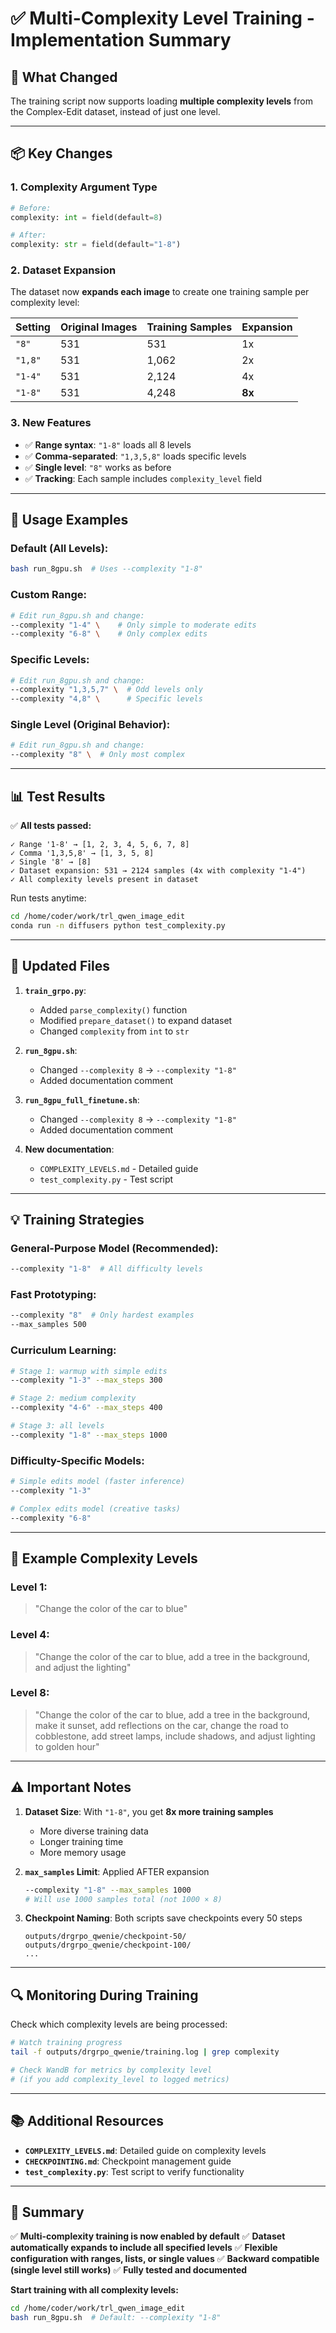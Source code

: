 # ✅ Multi-Complexity Level Training - Implementation Summary

## 🎯 **What Changed**

The training script now supports loading **multiple complexity levels** from the Complex-Edit dataset, instead of just one level.

---

## 📦 **Key Changes**

### **1. Complexity Argument Type**
```python
# Before:
complexity: int = field(default=8)

# After:
complexity: str = field(default="1-8")
```

### **2. Dataset Expansion**
The dataset now **expands each image** to create one training sample per complexity level:

| Setting | Original Images | Training Samples | Expansion |
|---------|----------------|------------------|-----------|
| `"8"` | 531 | 531 | 1x |
| `"1,8"` | 531 | 1,062 | 2x |
| `"1-4"` | 531 | 2,124 | 4x |
| `"1-8"` | 531 | 4,248 | **8x** |

### **3. New Features**
- ✅ **Range syntax**: `"1-8"` loads all 8 levels
- ✅ **Comma-separated**: `"1,3,5,8"` loads specific levels
- ✅ **Single level**: `"8"` works as before
- ✅ **Tracking**: Each sample includes `complexity_level` field

---

## 🚀 **Usage Examples**

### **Default (All Levels):**
```bash
bash run_8gpu.sh  # Uses --complexity "1-8"
```

### **Custom Range:**
```bash
# Edit run_8gpu.sh and change:
--complexity "1-4" \    # Only simple to moderate edits
--complexity "6-8" \    # Only complex edits
```

### **Specific Levels:**
```bash
# Edit run_8gpu.sh and change:
--complexity "1,3,5,7" \  # Odd levels only
--complexity "4,8" \      # Specific levels
```

### **Single Level (Original Behavior):**
```bash
# Edit run_8gpu.sh and change:
--complexity "8" \  # Only most complex
```

---

## 📊 **Test Results**

✅ **All tests passed:**
```
✓ Range '1-8' → [1, 2, 3, 4, 5, 6, 7, 8]
✓ Comma '1,3,5,8' → [1, 3, 5, 8]
✓ Single '8' → [8]
✓ Dataset expansion: 531 → 2124 samples (4x with complexity "1-4")
✓ All complexity levels present in dataset
```

Run tests anytime:
```bash
cd /home/coder/work/trl_qwen_image_edit
conda run -n diffusers python test_complexity.py
```

---

## 📂 **Updated Files**

1. **`train_grpo.py`**:
   - Added `parse_complexity()` function
   - Modified `prepare_dataset()` to expand dataset
   - Changed `complexity` from `int` to `str`

2. **`run_8gpu.sh`**:
   - Changed `--complexity 8` → `--complexity "1-8"`
   - Added documentation comment

3. **`run_8gpu_full_finetune.sh`**:
   - Changed `--complexity 8` → `--complexity "1-8"`
   - Added documentation comment

4. **New documentation**:
   - `COMPLEXITY_LEVELS.md` - Detailed guide
   - `test_complexity.py` - Test script

---

## 💡 **Training Strategies**

### **General-Purpose Model (Recommended):**
```bash
--complexity "1-8"  # All difficulty levels
```

### **Fast Prototyping:**
```bash
--complexity "8"  # Only hardest examples
--max_samples 500
```

### **Curriculum Learning:**
```bash
# Stage 1: warmup with simple edits
--complexity "1-3" --max_steps 300

# Stage 2: medium complexity
--complexity "4-6" --max_steps 400  

# Stage 3: all levels
--complexity "1-8" --max_steps 1000
```

### **Difficulty-Specific Models:**
```bash
# Simple edits model (faster inference)
--complexity "1-3"

# Complex edits model (creative tasks)
--complexity "6-8"
```

---

## 🎯 **Example Complexity Levels**

### **Level 1**: 
> "Change the color of the car to blue"

### **Level 4**:
> "Change the color of the car to blue, add a tree in the background, and adjust the lighting"

### **Level 8**:
> "Change the color of the car to blue, add a tree in the background, make it sunset, add reflections on the car, change the road to cobblestone, add street lamps, include shadows, and adjust lighting to golden hour"

---

## ⚠️ **Important Notes**

1. **Dataset Size**: With `"1-8"`, you get **8x more training samples**
   - More diverse training data
   - Longer training time
   - More memory usage
   
2. **`max_samples` Limit**: Applied AFTER expansion
   ```bash
   --complexity "1-8" --max_samples 1000
   # Will use 1000 samples total (not 1000 × 8)
   ```

3. **Checkpoint Naming**: Both scripts save checkpoints every 50 steps
   ```
   outputs/drgrpo_qwenie/checkpoint-50/
   outputs/drgrpo_qwenie/checkpoint-100/
   ...
   ```

---

## 🔍 **Monitoring During Training**

Check which complexity levels are being processed:
```bash
# Watch training progress
tail -f outputs/drgrpo_qwenie/training.log | grep complexity

# Check WandB for metrics by complexity level
# (if you add complexity_level to logged metrics)
```

---

## 📚 **Additional Resources**

- **`COMPLEXITY_LEVELS.md`**: Detailed guide on complexity levels
- **`CHECKPOINTING.md`**: Checkpoint management guide
- **`test_complexity.py`**: Test script to verify functionality

---

## 🎉 **Summary**

✅ **Multi-complexity training is now enabled by default**
✅ **Dataset automatically expands to include all specified levels**
✅ **Flexible configuration with ranges, lists, or single values**
✅ **Backward compatible (single level still works)**
✅ **Fully tested and documented**

**Start training with all complexity levels:**
```bash
cd /home/coder/work/trl_qwen_image_edit
bash run_8gpu.sh  # Default: --complexity "1-8"
```

